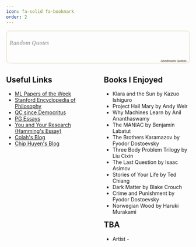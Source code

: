 ```yaml
---
icon: fa-solid fa-bookmark
order: 2
---
```

<div style="border: 2px solid #EBE8D5; border-radius:10px; padding: 0px 7px 0px 7px;"><h3 style=""><a href="https://www.goodreads.com/user/show/15877994-narayan-adhikari" style="text-decoration: none;color:#aaa;font-family:georgia,serif;font-style:italic;" rel="nofollow">Random Quotes</a></h3><br/><div id="gr_quote_body"></div><script src="https://www.goodreads.com/quotes/widget/15877994-narayan-adhikari?v=2" type="text/javascript"></script><div style="text-align: right;"><a href="https://www.goodreads.com/quotes" style="color: #382110; text-decoration: none; font-size: 8px;" rel="nofollow">Goodreads Quotes</a></div></div>

<style>
  /* Hide the "Brain Food" heading */
  .dynamic-title {
    display: none;
  }
  .brain-food-container {
    display: flex;
    gap: 2rem;
    margin: 2rem 0;
  }
  .brain-food-container .column-left,
  .brain-food-container .column-right {
    flex: 1;
  }
  .brain-food-container h2 {
    margin-top: 0;
  }
  .brain-food-container ul {
    list-style-type: disc;
    padding-left: 1.5rem;
  }
  @media (max-width: 768px) {
    .brain-food-container {
      flex-direction: column;
    }
  }
</style>
<div class="brain-food-container">
  <div class="column-left">
    <h2>Useful Links</h2>
    <ul>
      <li><a href="https://github.com/dair-ai/ML-Papers-of-the-Week" target="_blank">ML Papers of the Week</a></li>
      <li><a href="https://plato.stanford.edu/index.html" target="_blank">Stanford Encyclopedia of Philosophy</a></li>
      <li><a href="https://www.scottaaronson.com/democritus" target="_blank">QC since Democritus</a></li>
      <li><a href="https://paulgraham.com/articles.html" target="_blank">PG Essays</a></li>
      <li><a href="https://gwern.net/doc/science/1986-hamming" target="_blank">You and Your Research (Hamming's Essay)</a></li>
      <li><a href="https://colah.github.io/" target="_blank">Colah's Blog</a></li>
      <li><a href="https://huyenchip.com/blog/" target="_blank">Chip Huyen's Blog</a></li>
    </ul>
  </div>
  <div class="column-right">
    <h2>Books I Enjoyed</h2>
    <ul>
      <li>Klara and the Sun by Kazuo Ishiguro</li>
      <li>Project Hail Mary by Andy Weir</li>
      <li>Why Machines Learn by Anil Ananthaswamy</li>
      <li>The MANIAC by Benjamín Labatut</li>
      <li>The Brothers Karamazov by Fyodor Dostoevsky</li>
      <li>Three Body Problem Trilogy by Liu Cixin</li>
      <li>The Last Question by Isaac Asimov</li>
      <li>Stories of Your Life by Ted Chiang</li>
      <li>Dark Matter by Blake Crouch</li>
      <li>Crime and Punishment by Fyodor Dostoevsky</li>
      <li>Norwegian Wood by Haruki Murakami</li>
    </ul>
    <h2>TBA</h2>
    <ul>
      <li>Artist -</li>
    </ul>
  </div>
</div>

